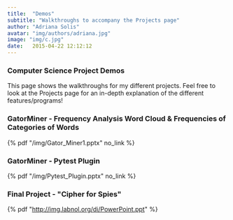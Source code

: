 ```yaml
---
title:  "Demos"
subtitle: "Walkthroughs to accompany the Projects page"
author: "Adriana Solis"
avatar: "img/authors/adriana.jpg"
image: "img/c.jpg"
date:   2015-04-22 12:12:12
---
```


### Computer Science Project Demos

This page shows the walkthroughs for my different projects. Feel free to look at the Projects page for an in-depth explanation of the different features/programs!

### GatorMiner - Frequency Analysis Word Cloud & Frequencies of Categories of Words

{% pdf "/img/Gator_Miner1.pptx" no_link %}

### GatorMiner - Pytest Plugin

{% pdf "/img/Pytest_Plugin.pptx" no_link %}

### Final Project - "Cipher for Spies"

{% pdf "http://img.labnol.org/di/PowerPoint.ppt" %}
